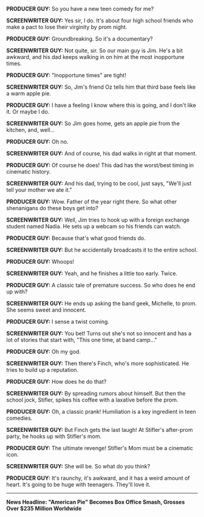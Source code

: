 **PRODUCER GUY:** So you have a new teen comedy for me?

**SCREENWRITER GUY:** Yes sir, I do. It's about four high school friends who make a pact to lose their virginity by prom night.

**PRODUCER GUY:** Groundbreaking. So it's a documentary?

**SCREENWRITER GUY:** Not quite, sir. So our main guy is Jim. He's a bit awkward, and his dad keeps walking in on him at the most inopportune times.

**PRODUCER GUY:** "Inopportune times" are tight!

**SCREENWRITER GUY:** So, Jim's friend Oz tells him that third base feels like a warm apple pie.

**PRODUCER GUY:** I have a feeling I know where this is going, and I don't like it. Or maybe I do.

**SCREENWRITER GUY:** So Jim goes home, gets an apple pie from the kitchen, and, well...

**PRODUCER GUY:** Oh no.

**SCREENWRITER GUY:** And of course, his dad walks in right at that moment.

**PRODUCER GUY:** Of course he does! This dad has the worst/best timing in cinematic history.

**SCREENWRITER GUY:** And his dad, trying to be cool, just says, "We'll just tell your mother we ate it."

**PRODUCER GUY:** Wow. Father of the year right there. So what other shenanigans do these boys get into?

**SCREENWRITER GUY:** Well, Jim tries to hook up with a foreign exchange student named Nadia. He sets up a webcam so his friends can watch.

**PRODUCER GUY:** Because that's what good friends do.

**SCREENWRITER GUY:** But he accidentally broadcasts it to the entire school.

**PRODUCER GUY:** Whoops!

**SCREENWRITER GUY:** Yeah, and he finishes a little too early. Twice.

**PRODUCER GUY:** A classic tale of premature success. So who does he end up with?

**SCREENWRITER GUY:** He ends up asking the band geek, Michelle, to prom. She seems sweet and innocent.

**PRODUCER GUY:** I sense a twist coming.

**SCREENWRITER GUY:** You bet! Turns out she's not so innocent and has a lot of stories that start with, "This one time, at band camp..."

**PRODUCER GUY:** Oh my god.

**SCREENWRITER GUY:** Then there's Finch, who's more sophisticated. He tries to build up a reputation.

**PRODUCER GUY:** How does he do that?

**SCREENWRITER GUY:** By spreading rumors about himself. But then the school jock, Stifler, spikes his coffee with a laxative before the prom.

**PRODUCER GUY:** Oh, a classic prank! Humiliation is a key ingredient in teen comedies.

**SCREENWRITER GUY:** But Finch gets the last laugh! At Stifler's after-prom party, he hooks up with Stifler's mom.

**PRODUCER GUY:** The ultimate revenge! Stifler's Mom must be a cinematic icon.

**SCREENWRITER GUY:** She will be. So what do you think?

**PRODUCER GUY:** It's raunchy, it's awkward, and it has a weird amount of heart. It's going to be huge with teenagers. They'll love it.

***

**News Headline: "American Pie" Becomes Box Office Smash, Grosses Over $235 Million Worldwide**